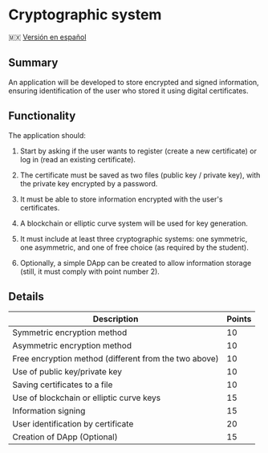 # Cryptographic system

🇲🇽  [ Versión en español](/README_es.md)

## Summary

An application will be developed to store encrypted and signed information, ensuring identification of the user who stored it using digital certificates.

## Functionality

The application should:

1. Start by asking if the user wants to register (create a new certificate) or log in (read an existing certificate).

2. The certificate must be saved as two files (public key / private key), with the private key encrypted by a password.

3. It must be able to store information encrypted with the user's certificates.

4. A blockchain or elliptic curve system will be used for key generation.

5. It must include at least three cryptographic systems: one symmetric, one asymmetric, and one of free choice (as required by the student).

6. Optionally, a simple DApp can be created to allow information storage (still, it must comply with point number 2).

## Details

| Description                                           | Points |
|-------------------------------------------------------|--------|
| Symmetric encryption method                           |   10   |
| Asymmetric encryption method                          |   10   |
| Free encryption method (different from the two above) |   10   |
| Use of public key/private key                         |   10   |
| Saving certificates to a file                         |   10   |
| Use of blockchain or elliptic curve keys              |   15   |
| Information signing                                   |   15   |
| User identification by certificate                    |   20   |
| Creation of DApp (Optional)                           |   15   |

